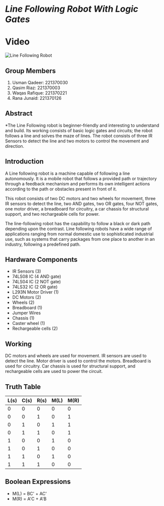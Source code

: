 # *********************Line Following Robot With Logic Gates*********************

# Video
![Line Following Robot](https://github.com/mr-kasim-mehar/Line-Following-Robot-with-gates/raw/Line-Following-Robot/WhatsApp%20Video%202024-03-14%20at%209.22.02%20PM.gif)

## Group Members

1. Usman Qadeer: 221370030
2. Qasim Riaz: 221370003
3. Waqas Rafique: 221370221
4. Rana Junaid: 221370126


## Abstract
*The Line Following robot is beginner-friendly and interesting to understand and build. Its working consists of basic logic gates and circuits; the robot follows a line and solves the maze of lines. The robot consists of three IR Sensors to detect the line and two motors to control the movement and direction.

## Introduction
A Line following robot is a machine capable of following a line autonomously. It is a mobile robot that follows a provided path or trajectory through a feedback mechanism and performs its own intelligent actions according to the path or obstacles present in front of it.

This robot consists of two DC motors and two wheels for movement, three IR sensors to detect the line, two AND gates, two OR gates, four NOT gates, one motor driver, a breadboard for circuitry, a car chassis for structural support, and two rechargeable cells for power.

The line-following robot has the capability to follow a black or dark path depending upon the contrast. Line following robots have a wide range of applications ranging from normal domestic use to sophisticated industrial use, such as systems that carry packages from one place to another in an industry, following a predefined path.

## Hardware Components
- IR Sensors (3)
- 74LS08 IC (4 AND gate)
- 74LS04 IC (2 NOT gate)
- 74LS32 IC (2 OR gate)
- L293N Motor Driver (1)
- DC Motors (2)
- Wheels (2)
- Breadboard (1)
- Jumper Wires
- Chassis (1)
- Caster wheel (1)
- Rechargeable cells (2)

## Working
DC motors and wheels are used for movement. IR sensors are used to detect the line. Motor driver is used to control the motors. Breadboard is used for circuitry. Car chassis is used for structural support, and rechargeable cells are used to power the circuit.

## Truth Table

| L(s) | C(s) | R(s) | M(L) | M(R) |
|------|------|------|------|------|
| 0    | 0    | 0    | 0    | 0    |
| 0    | 0    | 1    | 0    | 1    |
| 0    | 1    | 0    | 1    | 1    |
| 0    | 1    | 1    | 0    | 1    |
| 1    | 0    | 0    | 1    | 0    |
| 1    | 0    | 1    | 0    | 0    |
| 1    | 1    | 0    | 1    | 0    |
| 1    | 1    | 1    | 0    | 0    |

## Boolean Expressions
- M(L) = BC' + AC'
- M(R) = A'C + A'B
